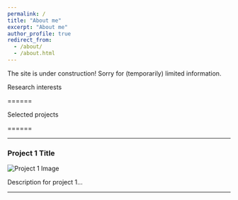 ```yaml
---
permalink: /
title: "About me"
excerpt: "About me"
author_profile: true
redirect_from: 
  - /about/
  - /about.html
---
```


The site is under construction! Sorry for (temporarily) limited information.

Research interests

======

Selected projects

======


---

### Project 1 Title
![Project 1 Image](//images/image-alignment-300x200.jpg)
  
Description for project 1...

---


